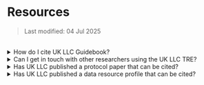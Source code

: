 # Resources
>Last modified: 04 Jul 2025
<br>

<details>
<summary>How do I cite UK LLC Guidebook?</summary>

All material in UK LLC Guidebook is available under a CC BY-NC-SA 4.0 International licence: [**https://creativecommons.org/licenses/by-nc-sa/4.0/**](https://creativecommons.org/licenses/by-nc-sa/4.0/)

You can cite UK LLC Guidebook using the following text: 

>  UK Longitudinal Linkage Collaboration. (2024). UK LLC Guidebook: data documentation and user guide. Zenodo. [**https://doi.org/10.5281/zenodo.14857713**](https://doi.org/10.5281/zenodo.14857713)

You can also share the human-readable URL to a page in Guidebook, but be aware that Guidebook is updated frequently and these links may change over time. 
</details>

<details>
<summary>Can I get in touch with other researchers using the UK LLC TRE?</summary>

UK LLC hosts a user group which meets online monthly. All active TRE users are invited to attend this meeting where updates are shared and issues facing users can be discussed.
</details>

<details>
<summary>Has UK LLC published a protocol paper that can be cited?
</summary>

Yes – in February 2025, UK LLC's protocol was published in the International Journal of Population Data Science: [**https://ijpds.org/article/view/2468/6167**](https://ijpds.org/article/view/2468/6167). 
</details>

<details>
<summary>Has UK LLC published a data resource profile that can be cited?</summary>

No – UK LLC has not yet published a data resource profile paper. We are waiting for the Scottish and Welsh NHS data and the non-health adminstrative data to flow into the TRE so we can characterise the resource more fully. In the meantime, you can view the [**UK LLC profile**](../../ukllc_key_facts/Profile/UKLLC_profile.md) which summarises key demographic characteristics of participants in the UK LLC TRE in February 2025. You can cite the **specific freeze** that underpins the datasets you were provisioned - see [**UK LLC sample**](../../ukllc_key_facts/Sample/UKLLC_sample.md).

</details>
